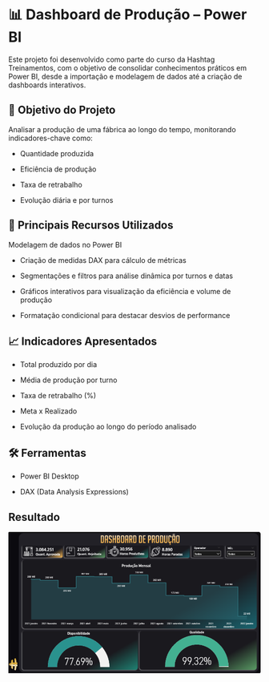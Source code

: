 # 📊 Dashboard de Produção – Power BI
Este projeto foi desenvolvido como parte do curso da Hashtag Treinamentos, com o objetivo de consolidar conhecimentos práticos em Power BI, desde a importação e modelagem de dados até a criação de dashboards interativos.

## 🎯 Objetivo do Projeto
Analisar a produção de uma fábrica ao longo do tempo, monitorando indicadores-chave como:

* Quantidade produzida

* Eficiência de produção

* Taxa de retrabalho

* Evolução diária e por turnos

## 📌 Principais Recursos Utilizados
Modelagem de dados no Power BI

* Criação de medidas DAX para cálculo de métricas

* Segmentações e filtros para análise dinâmica por turnos e datas

* Gráficos interativos para visualização da eficiência e volume de produção

* Formatação condicional para destacar desvios de performance

## 📈 Indicadores Apresentados
* Total produzido por dia

* Média de produção por turno

* Taxa de retrabalho (%)

* Meta x Realizado

* Evolução da produção ao longo do período analisado

## 🛠️ Ferramentas
* Power BI Desktop

* DAX (Data Analysis Expressions)

## Resultado
![Dashboard de Produção](https://github.com/stephaniesouza25/PowerBI/blob/main/An%C3%A1lise%20de%20Produ%C3%A7%C3%A3o/DashboardProducao.png)
